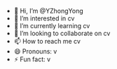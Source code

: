 - 👋 Hi, I’m @YZhongYong
- 👀 I’m interested in cv
- 🌱 I’m currently learning cv
- 💞️ I’m looking to collaborate on cv
- 📫 How to reach me cv
- 😄 Pronouns: v
- ⚡ Fun fact: v

<!---
YZhongYong/YZhongYong is a ✨ special ✨ repository because its `README.md` (this file) appears on your GitHub profile.
You can click the Preview link to take a look at your changes.
--->
